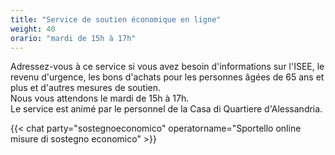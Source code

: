 ```yaml
---
title: "Service de soutien économique en ligne"
weight: 40
orario: "mardi de 15h à 17h"
---
```


Adressez-vous à ce service si vous avez besoin d'informations sur l'ISEE, le revenu d'urgence, les bons d'achats pour les personnes âgées de 65 ans et plus et d'autres mesures de soutien.  
Nous vous attendons le mardi de 15h à 17h.   
Le service est animé par le personnel de la Casa di Quartiere d'Alessandria.

{{< chat party="sostegnoeconomico" operatorname="Sportello online misure di sostegno economico" >}}
